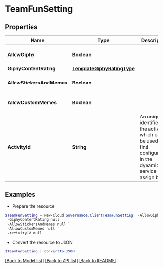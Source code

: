 # TeamFunSetting
## Properties

Name | Type | Description | Notes
------------ | ------------- | ------------- | -------------
**AllowGiphy** | **Boolean** |  | [optional] [default to $false]
**GiphyContentRating** | [**TemplateGiphyRatingType**](TemplateGiphyRatingType.md) |  | [optional] 
**AllowStickersAndMemes** | **Boolean** |  | [optional] [default to $false]
**AllowCustomMemes** | **Boolean** |  | [optional] [default to $false]
**ActivityId** | **String** | An unique identifier for the activity which can be used to find configuration in the dynamic service if it is assign by IT | [optional] 

## Examples

- Prepare the resource
```powershell
$TeamFunSetting = New-Cloud.Governance.ClientTeamFunSetting  -AllowGiphy null `
 -GiphyContentRating null `
 -AllowStickersAndMemes null `
 -AllowCustomMemes null `
 -ActivityId null
```

- Convert the resource to JSON
```powershell
$TeamFunSetting | ConvertTo-JSON
```

[[Back to Model list]](../README.md#documentation-for-models) [[Back to API list]](../README.md#documentation-for-api-endpoints) [[Back to README]](../README.md)

